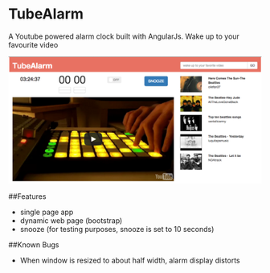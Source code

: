 TubeAlarm
=========

A Youtube powered alarm clock built with AngularJs. Wake up to your favourite video 

![JukeTube screenshot](https://github.com/solidua/tubeAlarm/blob/master/screenShot1.png)

##Features
* single page app 
* dynamic web page (bootstrap) 
* snooze (for testing purposes, snooze is set to 10 seconds) 

##Known Bugs
* When window is resized to about half width, alarm display distorts 
